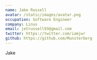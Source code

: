 ```yaml
---
name: Jake Russell
avatar: /static/images/avatar.png
occupation: Software Engineer
company: Linus
email: jetrussell93@gmail.com
twitter: https://twitter.com/iamjwr
github: https://github.com/Munsterberg
---
```


Jake
